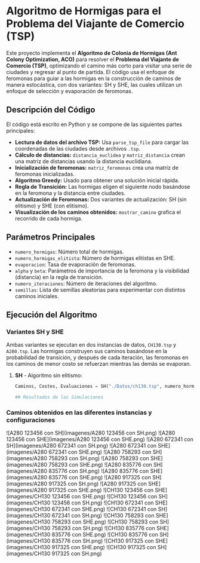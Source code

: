 # Algoritmo de Hormigas para el Problema del Viajante de Comercio (TSP)

Este proyecto implementa el **Algoritmo de Colonia de Hormigas (Ant Colony Optimization, ACO)** para resolver el **Problema del Viajante de Comercio (TSP)**, optimizando el camino más corto para visitar una serie de ciudades y regresar al punto de partida. El código usa el enfoque de feromonas para guiar a las hormigas en la construcción de caminos de manera estocástica, con dos variantes: SH y SHE, las cuales utilizan un enfoque de selección y evaporación de feromonas.

## Descripción del Código

El código está escrito en Python y se compone de las siguientes partes principales:

- **Lectura de datos del archivo TSP:** Usa `parse_tsp_file` para cargar las coordenadas de las ciudades desde archivos `.tsp`.
- **Cálculo de distancias:** `distancia_euclidea` y `matriz_distancia` crean una matriz de distancias usando la distancia euclidiana.
- **Inicialización de feromonas:** `matriz_feromonas` crea una matriz de feromonas inicializadas.
- **Algoritmo Greedy:** Usado para obtener una solución inicial rápida.
- **Regla de Transición:** Las hormigas eligen el siguiente nodo basándose en la feromona y la distancia entre ciudades.
- **Actualización de Feromonas:** Dos variantes de actualización: SH (sin elitismo) y SHE (con elitismo).
- **Visualización de los caminos obtenidos:** `mostrar_camino` grafica el recorrido de cada hormiga.

## Parámetros Principales

- `numero_hormigas`: Número total de hormigas.
- `numero_hormigas_elitista`: Número de hormigas elitistas en SHE.
- `evaporacion`: Tasa de evaporación de feromonas.
- `alpha` y `beta`: Parámetros de importancia de la feromona y la visibilidad (distancia) en la regla de transición.
- `numero_iteraciones`: Número de iteraciones del algoritmo.
- `semillas`: Lista de semillas aleatorias para experimentar con distintos caminos iniciales.

## Ejecución del Algoritmo

### Variantes SH y SHE

Ambas variantes se ejecutan en dos instancias de datos, `CH130.tsp` y `A280.tsp`. Las hormigas construyen sus caminos basándose en la probabilidad de transición, y después de cada iteración, las feromonas en los caminos de menor costo se refuerzan mientras las demás se evaporan.

1. **SH** - Algoritmo sin elitismo:
   ```python
   Caminos, Costes, Evaluaciones = SH("./Datos/ch130.tsp", numero_hormigas, evaporacion, alpha, beta, semillas, numero_iteraciones, 180)

   ## Resultados de las Simulaciones

### Caminos obtenidos en las diferentes instancias y configuraciones

![A280 123456 con SH](imagenes/A280 123456 con SH.png)
![A280 123456 con SHE](imagenes/A280 123456 con SHE.png)
![A280 672341 con SH](imagenes/A280 672341 con SH.png)
![A280 672341 con SHE](imagenes/A280 672341 con SHE.png)
![A280 758293 con SH](imagenes/A280 758293 con SH.png)
![A280 758293 con SHE](imagenes/A280 758293 con SHE.png)
![A280 835776 con SH](imagenes/A280 835776 con SH.png)
![A280 835776 con SHE](imagenes/A280 835776 con SHE.png)
![A280 917325 con SH](imagenes/A280 917325 con SH.png)
![A280 917325 con SHE](imagenes/A280 917325 con SHE.png)
![CH130 123456 con SHE](imagenes/CH130 123456 con SHE.png)
![CH130 123456 con SH](imagenes/CH130 123456 con SH.png)
![CH130 672341 con SHE](imagenes/CH130 672341 con SHE.png)
![CH130 672341 con SH](imagenes/CH130 672341 con SH.png)
![CH130 758293 con SHE](imagenes/CH130 758293 con SHE.png)
![CH130 758293 con SH](imagenes/CH130 758293 con SH.png)
![CH130 835776 con SHE](imagenes/CH130 835776 con SHE.png)
![CH130 835776 con SH](imagenes/CH130 835776 con SH.png)
![CH130 917325 con SHE](imagenes/CH130 917325 con SHE.png)
![CH130 917325 con SH](imagenes/CH130 917325 con SH.png)

